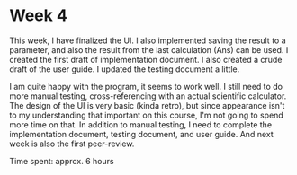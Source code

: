 # Week 4

This week, I have finalized the UI. I also implemented saving the result to a parameter, and also the result from the last calculation (Ans) can be used. I created the first draft of implementation document. I also created a crude draft of the user guide. I updated the testing document a little. 

I am quite happy with the program, it seems to work well. I still need to do more manual testing, cross-referencing with an actual scientific calculator. The design of the UI is very basic (kinda retro), but since appearance isn't to my understanding that important on this course, I'm not going to spend more time on that. In addition to manual testing, I need to complete the implementation document, testing document, and user guide. And next week is also the first peer-review. 

Time spent: approx. 6 hours